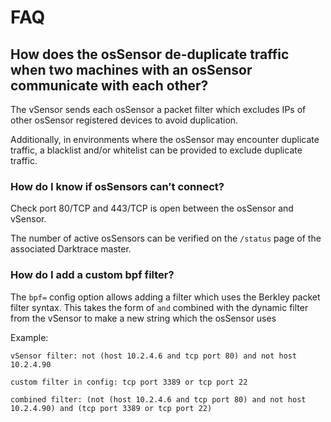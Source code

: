 # FAQ

## How does the osSensor de-duplicate traffic when two machines with an osSensor communicate with each other?

The vSensor sends each osSensor a packet filter which excludes IPs of other osSensor registered devices to avoid duplication.

Additionally, in environments where the osSensor may encounter duplicate traffic, a blacklist and/or whitelist can be provided to exclude duplicate traffic.

### How do I know if osSensors can’t connect?

Check port 80/TCP and 443/TCP is open between the osSensor and vSensor.

The number of active osSensors can be verified on the `/status` page of the associated Darktrace master.

### How do I add a custom bpf filter?

The `bpf=` config option allows adding a filter which uses the Berkley packet filter syntax. This takes the form of `and` combined with the dynamic filter from the vSensor to make a new string which the osSensor uses

Example:

    vSensor filter: not (host 10.2.4.6 and tcp port 80) and not host 10.2.4.90

    custom filter in config: tcp port 3389 or tcp port 22

    combined filter: (not (host 10.2.4.6 and tcp port 80) and not host 10.2.4.90) and (tcp port 3389 or tcp port 22)
